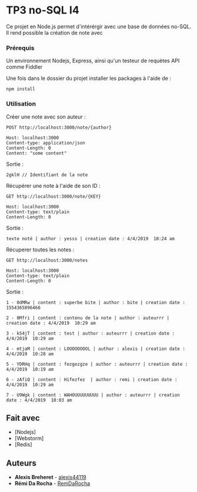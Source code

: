 # TP3 no-SQL I4

Ce projet en Node.js permet d'intérérgir avec une base de données no-SQL.
Il rend possible la création de note avec 

### Prérequis

Un environnement Nodejs, Express, ainsi qu'un testeur de requètes API comme Fiddler

Une fois dans le dossier du projet installer les packages à l'aide de : 

```
npm install
```


### Utilisation

Créer une note avec son auteur : 

```
POST http://localhost:3000/note/{author}

Host: localhost:3000
Content-type: application/json
Content-Length: 0
Content: "some content"
```

Sortie : 

```
2gklH // Identifiant de la note
```

Récupérer une note à l'aide de son ID :

```
GET http://localhost:3000/note/{KEY}

Host: localhost:3000
Content-type: text/plain
Content-Length: 0
```

Sortie : 

```
texte noté | author : yesss | creation date : 4/4/2019  10:24 am

```

Récuperer toutes les notes : 

```
GET http://localhost:3000/notes

Host: localhost:3000
Content-type: text/plain
Content-Length: 0
```

Sortie : 

```
1 - 0dMRw | content : superbe bite | author : bite | creation date : 1554365896466

2 - 0Mfri | content : contenu de la note | author : auteurrr | creation date : 4/4/2019  10:29 am

3 - kS4jT | content : test | author : auteurrr | creation date : 4/4/2019  10:29 am

4 - mtjaM | content : LOOOOOOOOL | author : alexis | creation date : 4/4/2019  10:28 am

5 - YDRHq | content : fezgezgze | author : auteurrr | creation date : 4/4/2019  10:19 am

6 - zAfiQ | content : Hifezfez  | author : remi | creation date : 4/4/2019  10:29 am

7 - U9Wgk | content : WAHOUUUUUUUUU | author : auteurrr | creation date : 4/4/2019  10:03 am
```


## Fait avec

* [Nodejs]
* [Webstorm]
* [Redis]

## Auteurs

* **Alexis Breheret** - [alexis44119](https://github.com/alexis44119)
* **Rémi Da Rocha** - [RemDaRocha](https://github.com/RemDaRocha)
